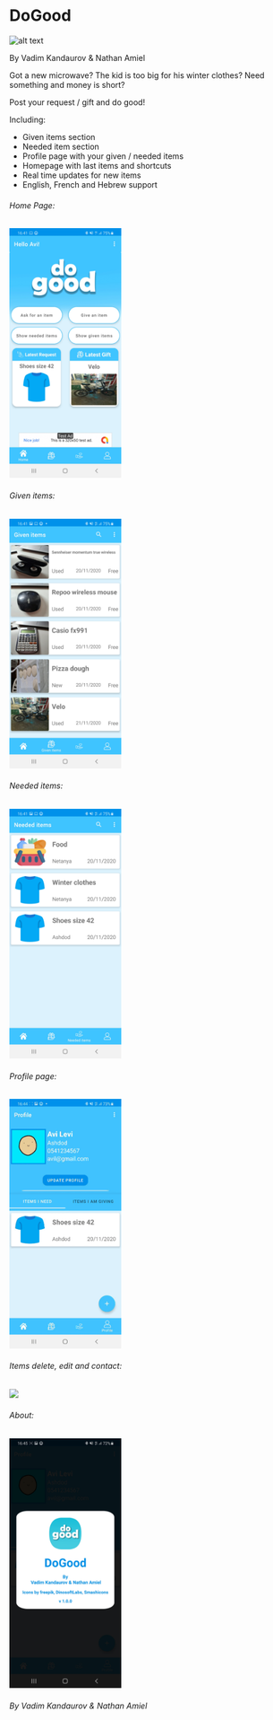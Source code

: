 # DoGood
![alt text](https://github.com/Vadix3/DoGood/blob/master/app/src/main/res/mipmap-xxhdpi/ic_launcher_foreground.png?raw=true)

By Vadim Kandaurov & Nathan Amiel

Got a new microwave? 
The kid is too big for his winter clothes?
Need something and money is short?

Post your request / gift and do good!

Including:
- Given items section
- Needed item section
- Profile page with your given / needed items
- Homepage with last items and shortcuts
- Real time updates for new items
- English, French and Hebrew support



###### Home Page:

<img src="https://github.com/Vadix3/DoGood/blob/master/readmeSrc/homepage.jpg" width="200" />

###### Given items:

<img src="https://github.com/Vadix3/DoGood/blob/master/readmeSrc/given_items.jpg" width="200" />

###### Needed items:

<img src="https://github.com/Vadix3/DoGood/blob/master/readmeSrc/needed_items.jpg" width="200" />

###### Profile page:

<img src="https://github.com/Vadix3/DoGood/blob/master/readmeSrc/profile_page_gif.gif" width="200" />

###### Items delete, edit and contact:

<img src="https://github.com/Vadix3/DoGood/blob/master/readmeSrc/item_details_gif.gif" width="200" />

###### About:

<img src="https://github.com/Vadix3/DoGood/blob/master/readmeSrc/about_dialog.jpg" width="200" />

###### By Vadim Kandaurov & Nathan Amiel

